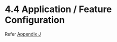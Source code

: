 # 4.4 Application / Feature Configuration

Refer [Appendix J](../9.-appendices/appendix-j-install-additional-utilities-in-ubuntu-os.md)
